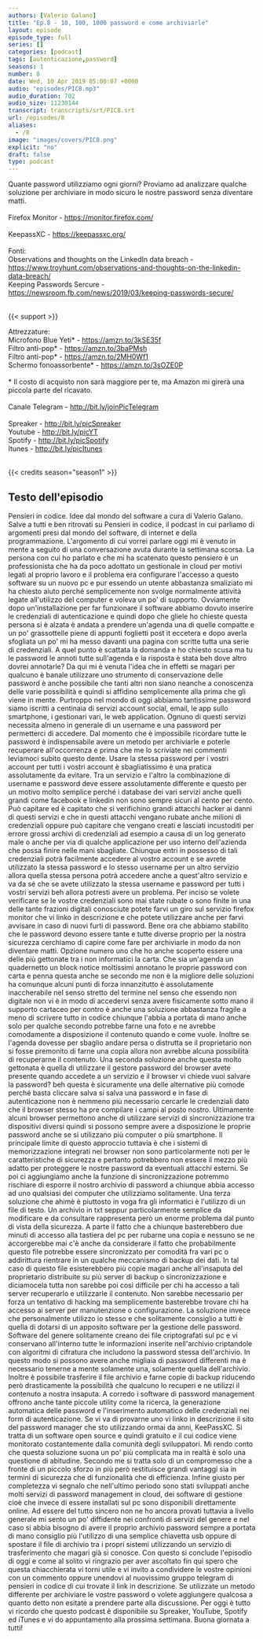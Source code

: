 ```yaml
---
authors: [Valerio Galano]
title: "Ep.8 - 10, 100, 1000 password e come archiviarle"
layout: episode
episode_type: full
series: []
categories: [podcast]
tags: [autenticazione,password]
seasons: 1
number: 8
date: Wed, 10 Apr 2019 05:00:07 +0000
audio: "episodes/PIC8.mp3"
audio_duration: 702
audio_size: 11230144
transcript: transcripts/srt/PIC8.srt
url: /episodes/8
aliases: 
  - /8
image: "images/covers/PIC8.png"
explicit: "no"
draft: false
type: podcast
---
```

Quante password utilizziamo ogni giorni? Proviamo ad analizzare qualche soluzione per archiviare in modo sicuro le nostre password senza diventare matti.<br /><br />Firefox Monitor - <a href="https://monitor.firefox.com/" rel="noopener">https://monitor.firefox.com/</a> <br /><br />KeepassXC - <a href="https://keepassxc.org/" rel="noopener">https://keepassxc.org/</a> <br /><br />Fonti:<br />Observations and thoughts on the LinkedIn data breach -<a href="https://www.troyhunt.com/observations-and-thoughts-on-the-linkedin-data-breach/" rel="noopener">https://www.troyhunt.com/observations-and-thoughts-on-the-linkedin-data-breach/</a> <br />Keeping Passwords Sercure -<a href="https://newsroom.fb.com/news/2019/03/keeping-passwords-secure/" rel="noopener">https://newsroom.fb.com/news/2019/03/keeping-passwords-secure/</a> <br /><br />

{{< support >}}

Attrezzature:<br />Microfono Blue Yeti* - <a href="https://amzn.to/3kSE35f" rel="noopener">https://amzn.to/3kSE35f</a>  <br />Filtro anti-pop* - <a href="https://amzn.to/3baPMsh" rel="noopener">https://amzn.to/3baPMsh</a>  <br />Filtro anti-pop* - <a href="https://amzn.to/2MH0Wf1" rel="noopener">https://amzn.to/2MH0Wf1</a>  <br />Schermo fonoassorbente* - <a href="https://amzn.to/3sOZE0P" rel="noopener">https://amzn.to/3sOZE0P</a>  <br /><br />* Il costo di acquisto non sarà maggiore per te, ma Amazon mi girerà una piccola parte del ricavato. <br /><br />Canale Telegram - <a href="http://bit.ly/joinPicTelegram" rel="noopener">http://bit.ly/joinPicTelegram</a> <br /><br />Spreaker - <a href="http://bit.ly/picSpreaker" rel="noopener">http://bit.ly/picSpreaker</a> <br />Youtube - <a href="http://bit.ly/picYT" rel="noopener">http://bit.ly/picYT</a> <br />Spotify - <a href="http://bit.ly/picSpotify" rel="noopener">http://bit.ly/picSpotify</a> <br />Itunes - <a href="http://bit.ly/picItunes" rel="noopener">http://bit.ly/picItunes</a> <br /><br />

{{< credits season="season1" >}}

<!-- more -->

## Testo dell'episodio

Pensieri in codice. Idee dal mondo del software a cura di Valerio Galano.
Salve a tutti e ben ritrovati su Pensieri in codice, il podcast in cui parliamo di
argomenti presi dal mondo del software, di internet e della programmazione.
L'argomento di cui vorrei parlare oggi mi è venuto in mente a seguito di una conversazione
avuta durante la settimana scorsa. La persona con cui ho parlato e che mi ha scatenato questo
pensiero è un professionista che ha da poco adottato un gestionale in cloud per motivi
legati al proprio lavoro e il problema era configurare l'accesso a questo software su un
nuovo pc e pur essendo un utente abbastanza smaliziato mi ha chiesto aiuto perché semplicemente
non svolge normalmente attività legate all'utilizzo del computer e voleva un po' di supporto.
Ovviamente dopo un'installazione per far funzionare il software abbiamo dovuto inserire
le credenziali di autenticazione e quindi dopo che gliele ho chieste questa persona si è alzata
è andata a prendere un'agenda una di quelle compatte e un po' grassottelle piene di appunti
foglietti post it eccetera e dopo averla sfogliata un po' mi ha messo davanti una pagina con scritte
tutta una serie di credenziali. A quel punto è scattata la domanda e ho chiesto scusa ma tu le
password le annoti tutte sull'agenda e la risposta è stata beh dove altro dovrei annotarle? Da qui mi
è venuta l'idea che in effetti se magari per qualcuno è banale utilizzare uno strumento di
conservazione delle password è anche possibile che tanti altri non siano neanche a conoscenza
delle varie possibilità e quindi si affidino semplicemente alla prima che gli viene in mente.
Purtroppo nel mondo di oggi abbiamo tantissime password siamo iscritti a centinaia di servizi
account social, email, le app sullo smartphone, i gestionari vari, le web application. Ognuno di
questi servizi necessita almeno in generale di un username e una password per permetterci di
accedere. Dal momento che è impossibile ricordare tutte le password è indispensabile avere un metodo
per archiviarle e poterle recuperare all'occorrenza e prima che me lo scriviate nei commenti leviamoci
subito questo dente. Usare la stessa password per i vostri account per tutti i vostri account è
sbagliatissimo è una pratica assolutamente da evitare. Tra un servizio e l'altro la combinazione
di username e password deve essere assolutamente differente e questo per un motivo molto semplice
perché i database dei vari servizi anche quelli grandi come facebook e linkedin non sono sempre
sicuri al cento per cento. Può capitare ed è capitato che si verifichino grandi attacchi hacker
ai danni di questi servizi e che in questi attacchi vengano rubate anche milioni di credenziali oppure
può capitare che vengano creati e lasciati incustoditi per errore grossi archivi di
credenziali ad esempio a causa di un log generato male o anche per via di qualche applicazione per
uso interno dell'azienda che possa finire nelle mani sbagliate. Chiunque entri in possesso di
tali credenziali potrà facilmente accedere al vostro account e se avrete utilizzato la stessa
password e lo stesso username per un altro servizio allora quella stessa persona potrà
accedere anche a quest'altro servizio e va da sé che se avete utilizzato la stessa username
e password per tutti i vostri servizi beh allora potresti avere un problema. Per inciso se volete
verificare se le vostre credenziali sono mai state rubate o sono finite in una delle tante
frazioni digitali conosciute potete farvi un giro sul servizio firefox monitor che vi linko in
descrizione e che potete utilizzare anche per farvi avvisare in caso di nuovi furti di password.
Bene ora che abbiamo stabilito che le password devono essere tante e tutte diverse proprio per
la nostra sicurezza cerchiamo di capire come fare per archiviarle in modo da non diventare
matti. Opzione numero uno che ho anche scoperto essere una delle più gettonate tra i non informatici
la carta. Che sia un'agenda un quadernetto un block notice moltissimi annotano le proprie
password con carta e penna questa anche se secondo me non è la migliore delle soluzioni ha comunque
alcuni punti di forza innanzitutto è assolutamente inaccherabile nel senso stretto del termine nel
senso che essendo non digitale non vi è in modo di accedervi senza avere fisicamente sotto mano
il supporto cartaceo per contro è anche una soluzione abbastanza fragile a meno di scrivere
tutto in codice chiunque l'abbia a portata di mano anche solo per qualche secondo potrebbe farne
una foto e ne avrebbe comodamente a disposizione il contenuto quando e come vuole. Inoltre se
l'agenda dovesse per sbaglio andare persa o distrutta se il proprietario non si fosse premonito
di farne una copia allora non avrebbe alcuna possibilità di recuperarne il contenuto. Una
seconda soluzione anche questa molto gettonata è quella di utilizzare il gestore password del
browser avete presente quando accedete a un servizio e il browser vi chiede vuoi salvare
la password? beh questa è sicuramente una delle alternative più comode perché basta cliccare
salva si salva una password e in fase di autenticazione non è nemmeno più necessario
cercarle le credenziali dato che il browser stesso ha pre compilare i campi al posto nostro. Ultimamente
alcuni browser permettono anche di utilizzare servizi di sincronizzazione tra dispositivi
diversi quindi si possono sempre avere a disposizione le proprie password anche se
si utilizzano più computer o più smartphone. Il principale limite di questo approccio tuttavia
è che i sistemi di memorizzazione integrati nei browser non sono particolarmente noti per le
caratteristiche di sicurezza e pertanto potrebbero non essere il mezzo più adatto per proteggere le
nostre password da eventuali attacchi esterni. Se poi ci aggiungiamo anche la funzione di
sincronizzazione potremmo rischiare di esporre il nostro archivio di password a chiunque abbia
accesso ad uno qualsiasi dei computer che utilizziamo solitamente. Una terza soluzione
che ahimè è piuttosto in voga fra gli informatici è l'utilizzo di un file di testo. Un archivio in
txt seppur particolarmente semplice da modificare e da consultare rappresenta però un enorme problema
dal punto di vista della sicurezza. A parte il fatto che a chiunque basterebbero due minuti di
accesso alla tastiera del pc per rubarne una copia e nessuno se ne accorgerebbe mai c'è anche da
considerare il fatto che probabilmente questo file potrebbe essere sincronizzato per comodità
fra vari pc o addirittura rientrare in un qualche meccanismo di backup dei dati. In tal caso di
questo file esisterebbero più copie magari anche all'insaputa del proprietario distribuite
su più server di backup o sincronizzazione e diciamocela tutta non sarebbe poi così difficile
per chi ha accesso a tali server recuperarlo e utilizzarle il contenuto. Non sarebbe necessario
per forza un tentativo di hacking ma semplicemente basterebbe trovare chi ha accesso ai server per
manutenzione o configurazione. La soluzione invece che personalmente utilizzo io stesso e che
solitamente consiglio a tutti è quella di dotarsi di un apposito software per la gestione delle
password. Software del genere solitamente creano dei file criptografati sul pc e vi conservano
all'interno tutte le informazioni inserite nell'archivio criptandole con algoritmi di
cifratura che includono la password stessa dell'archivio. In questo modo si possono avere
anche migliaia di password differenti ma è necessario tenerne a mente solamente una,
solamente quella dell'archivio. Inoltre è possibile trasferire il file archivio e farne
copie di backup riducendo però drasticamente la possibilità che qualcuno lo recuperi e ne
utilizzi il contenuto a nostra insaputa. A corredo i software di password management
offrono anche tante piccole utility come la ricerca, la generazione automatica delle
password e l'inserimento automatico delle credenziali nei form di autenticazione. Se
vi va di provarne uno vi linko in descrizione il sito del password manager che sto utilizzando
ormai da anni, KeePassXC. Si tratta di un software open source e quindi gratuito e il cui codice
viene monitorato costantemente dalla comunità degli sviluppatori. Mi rendo conto che questa
soluzione suona un po' più complicata ma in realtà è solo una questione di abitudine. Secondo me si
tratta solo di un compromesso che a fronte di un piccolo sforzo in più però restituisce
grandi vantaggi sia in termini di sicurezza che di funzionalità che di efficienza. Infine giusto
per completezza vi segnalo che nell'ultimo periodo sono stati sviluppati anche molti
servizi di password management in cloud, dei software di gestione cioè che invece di essere
installati sul pc sono disponibili direttamente online. Ad essere del tutto sincero non ne ho
ancora provati tuttavia a livello generale mi sento un po' diffidente nei confronti di servizi
del genere e nel caso si abbia bisogno di avere il proprio archivio password sempre a portata di
mano consiglio più l'utilizzo di una semplice chiavetta usb oppure di spostare il file di
archivio tra i propri sistemi utilizzando un servizio di trasferimento che magari già si conosce.
Con questo si conclude l'episodio di oggi e come al solito vi ringrazio per aver ascoltato fin qui
spero che questa chiacchierata vi torni utile e vi invito a condividere le vostre opinioni con
un commento oppure unendovi al nuovissimo gruppo telegram di pensieri in codice di cui trovate
il link in descrizione. Se utilizzate un metodo differente per archiviare le vostre password o
volete aggiungere qualcosa a quanto detto non esitate a prendere parte alla discussione. Per
oggi è tutto vi ricordo che questo podcast è disponibile su Spreaker, YouTube, Spotify
ed iTunes e vi do appuntamento alla prossima settimana. Buona giornata a tutti!

